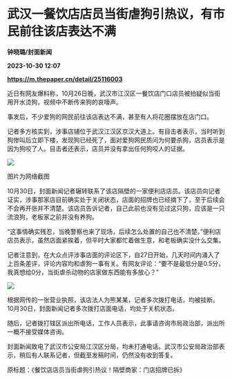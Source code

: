 # 武汉一餐饮店店员当街虐狗引热议，有市民前往该店表达不满
**钟晓璐/封面新闻**

**2023-10-30 12:07**

**https://m.thepaper.cn/detail/25116003**

近日有网友爆料称，10月26日晚，武汉市江汉区一餐饮店门口店员被拍疑似当街用开水烫狗，视频中不断传来狗的哀嚎声。

事发后，不少爱狗的网民前往该店表达不满，甚至有人将花圈摆放在店门口。

记者多方核实到，涉事店铺位于武汉江汉区京汉大道上。有目击者表示，当时听到狗惨叫后立即下楼，发现狗已经死了，面对爱狗网民质问为何要杀狗，店员表示是因为狗咬了人。目击者还表示，店员并没有拿出任何狗咬人的证据。

![](https://imagecloud.thepaper.cn/thepaper/image/276/227/541.jpg)

图片为网络截图

10月30日，封面新闻记者辗转联系了该店隔壁的一家便利店店员。该店员向记者证实，涉事那家店目前确实处于关闭状态，店面的招牌也已经摘下了，至于后续会不会再开张并不清楚。该店员告诉记者，自己此前也没有见过这只狗，应该是一只流浪狗，老板家之前并没有养狗。

“这事情确实残忍，当晚警察也来了现场，后续怎么处置的自己也不清楚。”便利店店员表示，虽然店面紧挨着，但平时大家都忙着做生意，和老板确实没什么交集。

记者注意到，在大众点评涉事店面的评论区下，自27日开始，几天时间内涌入了上百条差评，评论内容均和虐狗一事有关。有网友评论：“要不是最低分是0.5分，我真想给0分，当街虐杀动物的店家做东西能有多放心？”

![](https://imagecloud.thepaper.cn/thepaper/image/276/227/542.jpg)

根据网传的一张营业执照，该店法人为熊某某，记者多次拨打电话，均被挂断。10月30日，封面新闻记者多次拨打店面电话，均处于关机状态。

随后，记者拨打辖区派出所电话，工作人员表示，此事请咨询市局政治部，派出所一概不接受媒体咨询。

封面新闻致电了武汉市公安局江汉区分局，均未打通电话。武汉市公安局政治部表示，稍后有人联系记者，但截至发稿时间，仍然没有收到答复。

原标题：《餐饮店店员当街虐狗引热议！隔壁商家：门店招牌已拆》